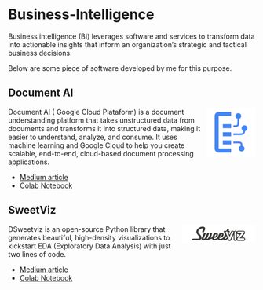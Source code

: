 # Business-Intelligence

Business intelligence (BI) leverages software and services to transform data into actionable insights that inform an organization’s strategic and tactical business decisions. 

Below are some piece of software developed by me for this purpose.



## Document AI

<img align="right" src="images/documentai-logo.svg" width="100">

Document AI ( Google Cloud Plataform) is a document understanding platform that takes unstructured data from documents and transforms it into structured data, making it easier to understand, analyze, and consume. It uses machine learning and Google Cloud to help you create scalable, end-to-end, cloud-based document processing applications. 

* [Medium article](https://medium.com/@pierrebomfim/como-extrair-dados-de-um-documento-com-o-google-document-ai-fba3eaf8f65f)
* [Colab Notebook](https://colab.research.google.com/drive/1AYelssPzeytUQHM9b04oA9qSRBWzpYCw?usp=sharing)


## SweetViz

<img align="right" src="images/sweetviz-logo.png" width="150">

DSweetviz is an open-source Python library that generates beautiful, high-density visualizations to kickstart EDA (Exploratory Data Analysis) with just two lines of code.

* [Medium article](https://medium.com/@pierrebomfim/an%C3%A1lise-explorat%C3%B3ria-de-dados-com-apenas-3-linhas-de-c%C3%B3digo-3f6ee1e218b2)
* [Colab Notebook](https://colab.research.google.com/drive/1b3Ey26W3ZoXU6CfXS2r4GW8N4gjX91oA?usp=sharing)

